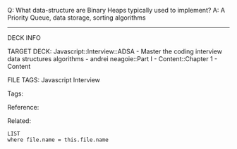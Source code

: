 Q: What data-structure are Binary Heaps typically used to implement?
A: A Priority Queue, data storage, sorting algorithms
<!--ID: 1689972344536-->



---

DECK INFO

TARGET DECK: Javascript::Interview::ADSA - Master the coding interview data structures algorithms - andrei neagoie::Part I - Content::Chapter 1 - Content

FILE TAGS: Javascript Interview

Tags:

Reference:

Related:

```dataview
LIST
where file.name = this.file.name
```
